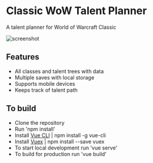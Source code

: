 # Classic WoW Talent Planner
A talent planner for World of Warcraft Classic

![screenshot](public/images/screenshot.jpg)

## Features
* All classes and talent trees with data
* Multiple saves with local storage
* Supports mobile devices
* Keeps track of talent path

## To build
* Clone the repository
* Run 'npm install'
* Install [Vue CLI](https://cli.vuejs.org/) | npm install -g vue-cli
* Install [Vuex](https://vuex.vuejs.org/) | npm install --save vuex
* To start local development run 'vue serve'
* To build for production run 'vue build'

